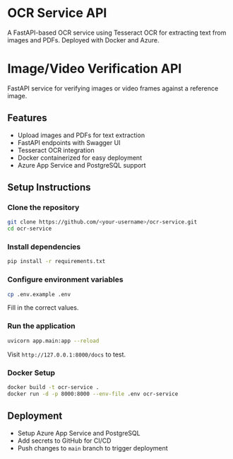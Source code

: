 # OCR Service API

A FastAPI-based OCR service using Tesseract OCR for extracting text from images and PDFs. Deployed with Docker and Azure.

# Image/Video Verification API
FastAPI service for verifying images or video frames against a reference image.

## Features
- Upload images and PDFs for text extraction
- FastAPI endpoints with Swagger UI
- Tesseract OCR integration
- Docker containerized for easy deployment
- Azure App Service and PostgreSQL support

## Setup Instructions

### Clone the repository
```bash
git clone https://github.com/<your-username>/ocr-service.git
cd ocr-service
```

### Install dependencies
```bash
pip install -r requirements.txt
```

### Configure environment variables
```bash
cp .env.example .env
```

Fill in the correct values.

### Run the application
```bash
uvicorn app.main:app --reload
```

Visit `http://127.0.0.1:8000/docs` to test.

### Docker Setup
```bash
docker build -t ocr-service .
docker run -d -p 8000:8000 --env-file .env ocr-service
```

## Deployment

- Setup Azure App Service and PostgreSQL
- Add secrets to GitHub for CI/CD
- Push changes to `main` branch to trigger deployment
